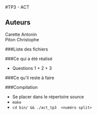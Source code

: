 #TP3 - ACT

Auteurs
-------
Carette Antonin  
Piton Christophe

###Liste des fichiers

###Ce qui a été réalisé

*	Questions 1 + 2 + 3

###Ce qu'il reste à faire

###Compilation

*	Se placer dans le répertoire source
*	<code>make</code>
*	<code>cd bin/ && ./act_tp3 <fichier> <numéro split> </code>
